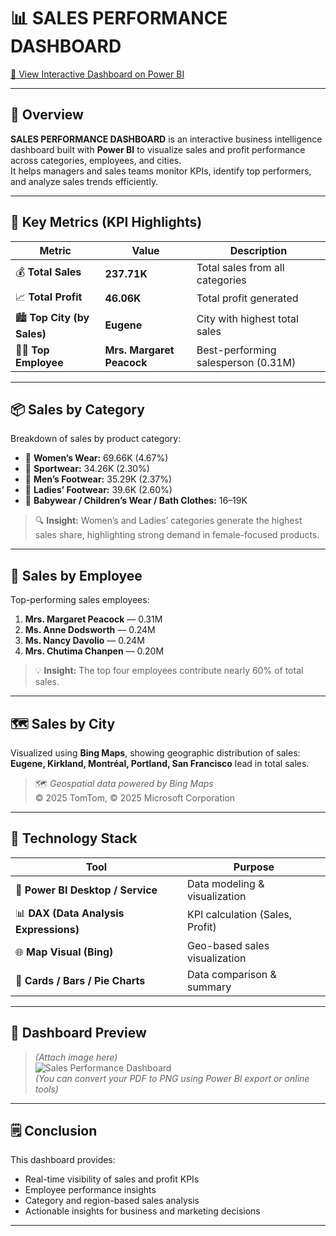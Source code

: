 # 📊 SALES PERFORMANCE DASHBOARD

[🔗 View Interactive Dashboard on Power BI](https://app.powerbi.com/groups/me/reports/42ed40b0-0cb3-4aef-a220-c76937126fe9?ctid=e94d57ad-a0b7-44cf-883f-d7987a0bd244&pbi_source=linkShare&bookmarkGuid=becde1cd-a394-4c07-bc65-236b27ccbdb0)

---

## 🧾 Overview

**SALES PERFORMANCE DASHBOARD** is an interactive business intelligence dashboard built with **Power BI** to visualize sales and profit performance across categories, employees, and cities.  
It helps managers and sales teams monitor KPIs, identify top performers, and analyze sales trends efficiently.

---

## 🎯 Key Metrics (KPI Highlights)

| Metric | Value | Description |
|---------|--------|-------------|
| 💰 **Total Sales** | **237.71K** | Total sales from all categories |
| 📈 **Total Profit** | **46.06K** | Total profit generated |
| 🏙️ **Top City (by Sales)** | **Eugene** | City with highest total sales |
| 👩‍💼 **Top Employee** | **Mrs. Margaret Peacock** | Best-performing salesperson (0.31M) |

---

## 📦 Sales by Category

Breakdown of sales by product category:

- 👗 **Women’s Wear:** 69.66K (4.67%)  
- 👟 **Sportwear:** 34.26K (2.30%)  
- 👞 **Men’s Footwear:** 35.29K (2.37%)  
- 👠 **Ladies’ Footwear:** 39.6K (2.60%)  
- 👶 **Babywear / Children’s Wear / Bath Clothes:** 16–19K  

> 🔍 **Insight:** Women’s and Ladies’ categories generate the highest sales share, highlighting strong demand in female-focused products.

---

## 👔 Sales by Employee

Top-performing sales employees:

1. **Mrs. Margaret Peacock** — 0.31M  
2. **Ms. Anne Dodsworth** — 0.24M  
3. **Ms. Nancy Davolio** — 0.24M  
4. **Mrs. Chutima Chanpen** — 0.20M  

> 💡 **Insight:** The top four employees contribute nearly 60% of total sales.

---

## 🗺️ Sales by City

Visualized using **Bing Maps**, showing geographic distribution of sales:  
**Eugene, Kirkland, Montréal, Portland, San Francisco** lead in total sales.

> 🗺️ *Geospatial data powered by Bing Maps*  
> © 2025 TomTom, © 2025 Microsoft Corporation

---

## 🧩 Technology Stack

| Tool | Purpose |
|------|----------|
| 🧮 **Power BI Desktop / Service** | Data modeling & visualization |
| 📊 **DAX (Data Analysis Expressions)** | KPI calculation (Sales, Profit) |
| 🌐 **Map Visual (Bing)** | Geo-based sales visualization |
| 🧱 **Cards / Bars / Pie Charts** | Data comparison & summary |

---

## 📸 Dashboard Preview

> *(Attach image here)*  
> ![Sales Performance Dashboard](SALES-PERFORMANCE-DASHBOARD.png)  
> *(You can convert your PDF to PNG using Power BI export or online tools)*

---

## 🗒️ Conclusion

This dashboard provides:
- Real-time visibility of sales and profit KPIs  
- Employee performance insights  
- Category and region-based sales analysis  
- Actionable insights for business and marketing decisions  

---
